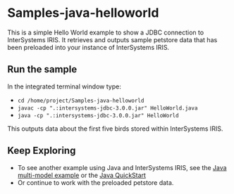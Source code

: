 # Samples-java-helloworld
This is a simple Hello World example to show a JDBC connection to InterSystems IRIS. It retrieves and outputs sample petstore data that has been preloaded into your instance of InterSystems IRIS.

## Run the sample
In the integrated terminal window type:  
* `cd /home/project/Samples-java-helloworld`  
* `javac -cp ".:intersystems-jdbc-3.0.0.jar" HelloWorld.java`  
* `java -cp ".:intersystems-jdbc-3.0.0.jar" HelloWorld`

This outputs data about the first five birds stored within InterSystems IRIS.

## Keep Exploring
* To see another example using Java and InterSystems IRIS, see the [Java multi-model example](home/project/quickstarts-multimodel-java/README.md) or the [Java QuickStart](https://gettingstarted.intersystems.com/language-quickstarts/java-quickstart/)
* Or continue to work with the preloaded petstore data.

